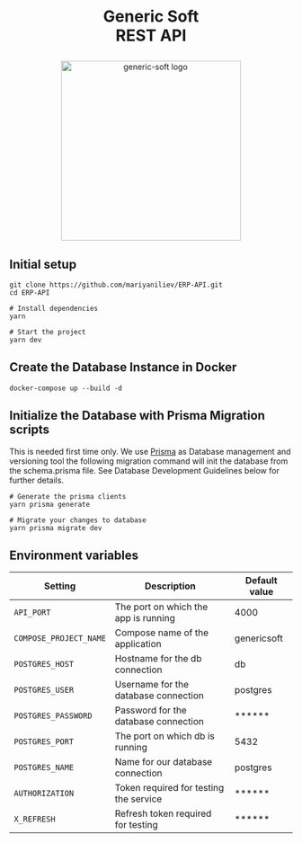 <h1><p align="center">
  Generic Soft <br/>
  REST API
</p></h1>

<p align="center">
  <a href="https://genericsoft.bg/" target="blank"><img src="https://i.postimg.cc/hj6JSw-tv/gs.png" width="320" alt="generic-soft logo" /></a>
</p>

## Initial setup

```shell
git clone https://github.com/mariyaniliev/ERP-API.git
cd ERP-API

# Install dependencies
yarn

# Start the project
yarn dev
```

## Create the Database Instance in Docker

```shell
docker-compose up --build -d 
```

## Initialize the Database with Prisma Migration scripts

This is needed first time only. We use [Prisma](https://www.prisma.io/) as Database management and versioning tool the following migration command will init the database from the schema.prisma file. See Database Development Guidelines below for further details.

```shell
# Generate the prisma clients
yarn prisma generate

# Migrate your changes to database
yarn prisma migrate dev

```

## Environment variables

| Setting                   | Description                                     | Default value                                                  |
| ------------------------- | ------------------------------------------      | -------------------------------------------------------------- |
| `API_PORT`                | The port on which the app is running            | 4000                                                           |
| `COMPOSE_PROJECT_NAME`    | Compose name of the application                 | genericsoft                                                    |
| `POSTGRES_HOST`           | Hostname for the db connection                  | db                                                             |
| `POSTGRES_USER`           | Username for the database connection            | postgres                                                       |
| `POSTGRES_PASSWORD`       | Password for the database connection            | \*\*\*\*\*\*                                                   |
| `POSTGRES_PORT`           | The port on which db is running                 | 5432                                                           |
| `POSTGRES_NAME`           | Name for our database connection                | postgres                                                       |
| `AUTHORIZATION`           | Token required for testing the service          | \*\*\*\*\*\*                                                   |
| `X_REFRESH`               | Refresh token required for testing              | \*\*\*\*\*\*                                                   |

